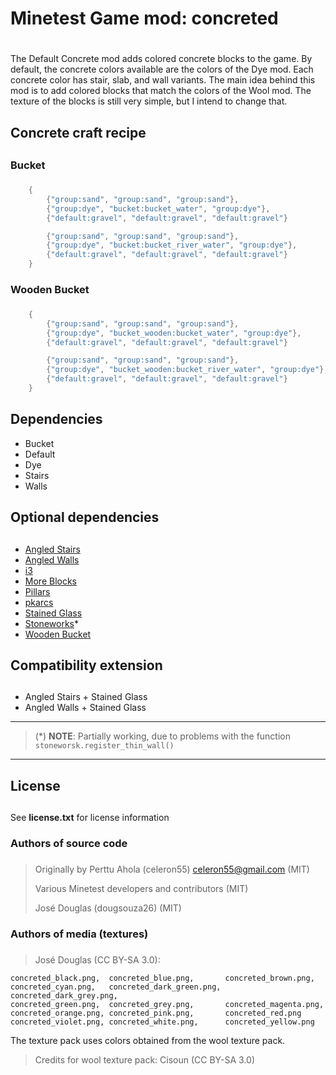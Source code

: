 # Minetest Game mod: concreted <h1>

The Default Concrete mod adds colored concrete blocks to the game.
By default, the concrete colors available are the colors of the Dye mod.
Each concrete color has stair, slab, and wall variants.
The main idea behind this mod is to add colored blocks that match the colors of the Wool mod.
The texture of the blocks is still very simple, but I intend to change that.


## Concrete craft recipe <h2>
### Bucket <h3>
~~~lua
    {
        {"group:sand", "group:sand", "group:sand"},
        {"group:dye", "bucket:bucket_water", "group:dye"},
        {"default:gravel", "default:gravel", "default:gravel"}

        {"group:sand", "group:sand", "group:sand"},
        {"group:dye", "bucket:bucket_river_water", "group:dye"},
        {"default:gravel", "default:gravel", "default:gravel"}
    }
~~~


### Wooden Bucket <h3>
~~~lua
    {
        {"group:sand", "group:sand", "group:sand"},
        {"group:dye", "bucket_wooden:bucket_water", "group:dye"},
        {"default:gravel", "default:gravel", "default:gravel"}

        {"group:sand", "group:sand", "group:sand"},
        {"group:dye", "bucket_wooden:bucket_river_water", "group:dye"},
        {"default:gravel", "default:gravel", "default:gravel"}
    }
~~~


## Dependencies
* Bucket
* Default
* Dye
* Stairs
* Walls


## Optional dependencies <h2>
* [Angled Stairs](https://content.minetest.net/packages/TumeniNodes/angledstairs/)
* [Angled Walls](https://content.minetest.net/packages/TumeniNodes/angledwalls/)
* [i3](https://content.minetest.net/packages/jp/i3/)
* [More Blocks](https://content.minetest.net/packages/Calinou/moreblocks/)
* [Pillars](https://content.minetest.net/packages/citorva/pillars/)
* [pkarcs](https://content.minetest.net/packages/TumeniNodes/pkarcs/)
* [Stained Glass](https://content.minetest.net/packages/alerikaisattera/stainedglass/)
* [Stoneworks](https://content.minetest.net/packages/TumeniNodes/stoneworks/)\*
* [Wooden Bucket](https://content.minetest.net/packages/Hume2/bucket_wooden/)


## Compatibility extension <h2>
* Angled Stairs + Stained Glass
* Angled Walls + Stained Glass

-------------------------------------------------------------------------------
>(\*) **NOTE**: Partially working, due to problems with the function ```stoneworsk.register_thin_wall()```

-------------------------------------------------------------------------------

## License <h2>
See **license.txt** for license information

### Authors of source code <h3>
>Originally by Perttu Ahola (celeron55) <celeron55@gmail.com> (MIT)
>
>Various Minetest developers and contributors (MIT)
>
>José Douglas (dougsouza26) (MIT)


### Authors of media (textures) <h3>
>José Douglas (CC BY-SA 3.0):

    concreted_black.png,  concreted_blue.png,       concreted_brown.png,
    concreted_cyan.png,   concreted_dark_green.png, concreted_dark_grey.png,
    concreted_green.png,  concreted_grey.png,       concreted_magenta.png,
    concreted_orange.png, concreted_pink.png,       concreted_red.png
    concreted_violet.png, concreted_white.png,      concreted_yellow.png


The texture pack uses colors obtained from the wool texture pack.

>Credits for wool texture pack: Cisoun  (CC BY-SA 3.0)

